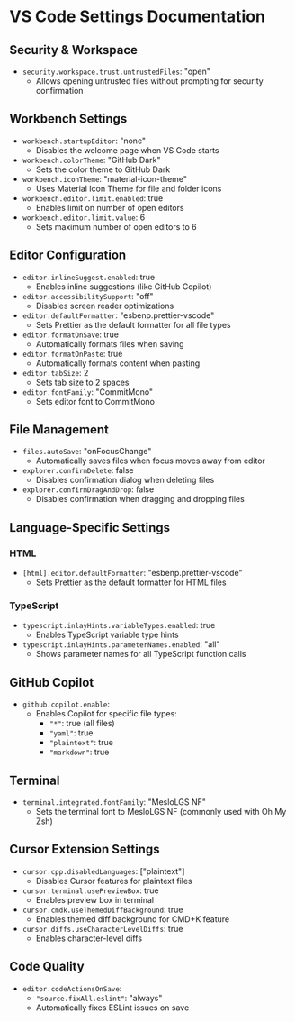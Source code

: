 # VS Code Settings Documentation

## Security & Workspace

- `security.workspace.trust.untrustedFiles`: "open"
  - Allows opening untrusted files without prompting for security confirmation

## Workbench Settings

- `workbench.startupEditor`: "none"
  - Disables the welcome page when VS Code starts
- `workbench.colorTheme`: "GitHub Dark"
  - Sets the color theme to GitHub Dark
- `workbench.iconTheme`: "material-icon-theme"
  - Uses Material Icon Theme for file and folder icons
- `workbench.editor.limit.enabled`: true
  - Enables limit on number of open editors
- `workbench.editor.limit.value`: 6
  - Sets maximum number of open editors to 6

## Editor Configuration

- `editor.inlineSuggest.enabled`: true
  - Enables inline suggestions (like GitHub Copilot)
- `editor.accessibilitySupport`: "off"
  - Disables screen reader optimizations
- `editor.defaultFormatter`: "esbenp.prettier-vscode"
  - Sets Prettier as the default formatter for all file types
- `editor.formatOnSave`: true
  - Automatically formats files when saving
- `editor.formatOnPaste`: true
  - Automatically formats content when pasting
- `editor.tabSize`: 2
  - Sets tab size to 2 spaces
- `editor.fontFamily`: "CommitMono"
  - Sets editor font to CommitMono

## File Management

- `files.autoSave`: "onFocusChange"
  - Automatically saves files when focus moves away from editor
- `explorer.confirmDelete`: false
  - Disables confirmation dialog when deleting files
- `explorer.confirmDragAndDrop`: false
  - Disables confirmation when dragging and dropping files

## Language-Specific Settings

### HTML

- `[html].editor.defaultFormatter`: "esbenp.prettier-vscode"
  - Sets Prettier as the default formatter for HTML files

### TypeScript

- `typescript.inlayHints.variableTypes.enabled`: true
  - Enables TypeScript variable type hints
- `typescript.inlayHints.parameterNames.enabled`: "all"
  - Shows parameter names for all TypeScript function calls

## GitHub Copilot

- `github.copilot.enable`:
  - Enables Copilot for specific file types:
    - `"*"`: true (all files)
    - `"yaml"`: true
    - `"plaintext"`: true
    - `"markdown"`: true

## Terminal

- `terminal.integrated.fontFamily`: "MesloLGS NF"
  - Sets the terminal font to MesloLGS NF (commonly used with Oh My Zsh)

## Cursor Extension Settings

- `cursor.cpp.disabledLanguages`: ["plaintext"]
  - Disables Cursor features for plaintext files
- `cursor.terminal.usePreviewBox`: true
  - Enables preview box in terminal
- `cursor.cmdk.useThemedDiffBackground`: true
  - Enables themed diff background for CMD+K feature
- `cursor.diffs.useCharacterLevelDiffs`: true
  - Enables character-level diffs

## Code Quality

- `editor.codeActionsOnSave`:
  - `"source.fixAll.eslint"`: "always"
  - Automatically fixes ESLint issues on save
